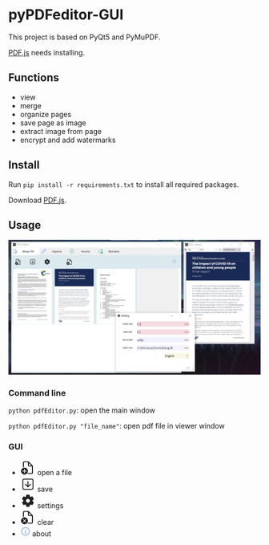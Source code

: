 # pyPDFeditor-GUI
This project is based on PyQt5 and PyMuPDF.

[PDF.js](https://mozilla.github.io/pdf.js/) needs installing.

## Functions
* view
* merge
* organize pages
* save page as image
* extract image from page
* encrypt and add watermarks

## Install
Run `pip install -r requirements.txt` to install all required packages.

Download [PDF.js](https://mozilla.github.io/pdf.js/).

## Usage
<img src="./ico/workspace.jpg" width="600" alt="whole windows"/>

### Command line
`python pdfEditor.py`: open the main window

`python pdfEditor.py "file_name"`: open pdf file in viewer window

### GUI
* <img src="./ico/Add.svg" width="30" alt="add"/> open a file
* <img src="./ico/down.svg" width="30" alt="add"/> save
* <img src="./ico/settings.svg" width="30" alt="add"/> settings
* <img src="./ico/delete.svg" width="30" alt="add"/> clear
* <img src="./ico/info.svg" width="20" alt="add"/> about

